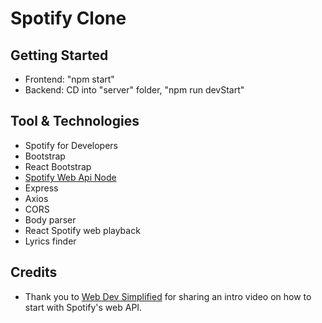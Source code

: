 # Spotify Clone

## Getting Started

- Frontend: "npm start"
- Backend: CD into "server" folder, "npm run devStart"

## Tool & Technologies

- Spotify for Developers
- Bootstrap
- React Bootstrap
- [Spotify Web Api Node](https://github.com/thelinmichael/spotify-web-api-node)
- Express
- Axios
- CORS
- Body parser
- React Spotify web playback
- Lyrics finder

## Credits

- Thank you to [Web Dev Simplified](https://www.youtube.com/watch?v=Xcet6msf3eE) for sharing an intro video on how to start with Spotify's web API.